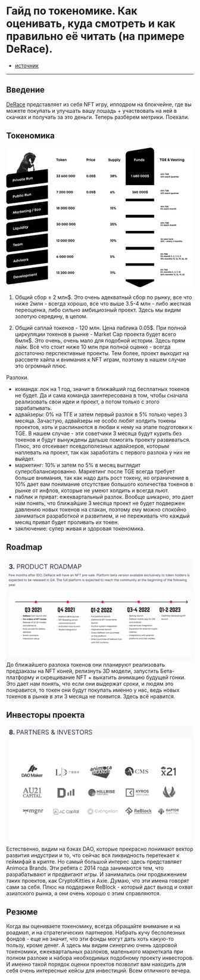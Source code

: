 # Гайд по токеномике. Как оценивать, куда смотреть и как правильно её читать (на примере DeRace).
- [источник](https://t.me/idoresearch)
---

## Введение
[DeRace](https://daomaker.com/company/derace) представляет из себя NFT игру, ипподром на блокчейне, где вы можете покупать и улучшать вашу лошадь + участвовать на ней в скачках и получать за это деньги. Теперь разберем метрики. Поехали.

## Токеномика
![](_attachments/c0725d6667d7a38f543e1e1c4f7da11d.png)

1. Общий сбор ± 2 млн\$. Это очень адекватный сбор по рынку, все что ниже 2млн - всегда хорошо, все что выше 3.5-4 млн - либо жесткая переоценка, либо сильно амбициозный проект. Здесь мы видим золотую середину, в целом.

2. Общий саплай токенов - 120 млн. Цена паблика 0.05\$. При полной циркуляции токенов в рынке - Market Cap проекта будет всего 6млн\$. Это очень, очень мало для подобной истории. Здесь прям лайк. Всё что стоит ниже 10 млн при полной оценке - всегда достаточно перспективные проекты. Тем более, проект выходит на рассвете хайпа и внимания к NFT играм, поэтому в нашем случае это огромный плюс.

Разлоки. 
- команда: лок на 1 год, значит в ближайший год бесплатных токенов не будет. Да и сама команда заинтересована в том, чтобы сначала реализовать свои идеи и проект, а потом только с этого зарабатывать.
- адвайзеры: 0% на ТГЕ и затем первый разлок в 5% только через 3 месяца. Зачастую, адвайзеры не особо любят холдить токены проектов, хоть и распинаются в любви к нему на этапе подготовки к TGE. В нашем случае - эти советчики 3 месяца будут курить без токенов и будут вынуждены дальше помогать проекту развиваться. Плюс, это отсеивает псевдополезных адвайзеров, которым наплевать на проект, так как заработать с первого разлока у них не выйдет.
- маркетинг: 10% и затем по 5% в месяц выглядит суперсбалансированно. Маркетинг после TGE всегда требует больше внимания, так как надо дать рост токену, но ограничение в 10% дает вам понимание отсутствие большого количества токенов в рынке от инфлов, которые не умеют холдить и всегда льют.
- паблик и приват: ежеквартальный разлок. Вообще шикарно, это дает нам понять, что ближайшие 3 месяца проект не будет подвержен давлению новых токенов на стакан, поэтому ему можно спокойно заниматься разработкой и развитием, и не переживать что каждый месяц приват будет проливать их токен.
- заключение: супер живая и здоровая токеномика.

## Roadmap
![](_attachments/f1ac04b3b9dd68015a9529125fed1c26.png)
До ближайшего разлока токенов они планируют реализовать предзаказы на NFT коней, релизнуть 3D модели, запустить Бета-платформу и скрещивание NFT + выкатить анимацию будущей гонки. Это дает нам понять, что если они выдержат сроки, и людям это понравится, то токен они будут покупать именно у нас, ведь новых токенов в рынке в эти 3 месяца не появится. Здесь всё нравится.

## Инвесторы проекта
![](_attachments/ea29923dd2ebddd685e21e6e895529c4.png)
Естественно, видим на бэках DAO, которые прекрасно понимают вектор развития индустрии и то, что сейчас вся ликвидность перетекает к геймифай в крипте. Но самый большой интерес здесь представляет Animoca Brands. Эти ребята с 2014 года занимаются тем, что разрабатывают и продвигают игры. И занимались они продвижением таких проектов, как CryptoKitties и Axie. Думаю, что эти имена говорят сами за себя. Плюс на поддержке ReBlock - который даст выход и охват азиатского рынка, а они очень хорошо с этим справляются.

## Резюме
Когда вы оцениваете токеномику, всегда обращайте внимание и на роадмап, и на стратегических партнеров. Набрать кучу бесполезных фондов - еще не значит, что эти фонды могут дать хоть какую-то пользу, кроме денег. А здесь мы видим синергию очень здоровой токеномики, ежеквартальных разлоков, маленького маркеткапа при полном разлоке и набора необходимых подобному проекту инвесторов. И именно такой порядок оценки проектов позволит вам находить для себя очень интересные кейсы для инвестиций. Всем отличного вечера.